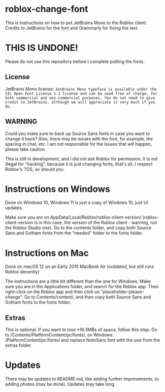 # roblox-change-font
This is instructions on how to put JetBrains Mono to the Roblox client. Credits to JetBrains for the font and Grammarly for fixing the text.

# THIS IS UNDONE!
Please do not use this repository before I complete putting the fonts.

## License
JetBrains Mono license:
```JetBrains Mono typeface is available under the SIL Open Font License 1.1 license and can be used free of charge, for both commercial and non-commercial purposes. You do not need to give credit to JetBrains, although we will appreciate it very much if you do.```

## WARNING
Could you make sure to back up Source Sans fonts in case you want to change it back? Also, there may be issues with the font, for example, the spacing in chat, etc. I am not responsible for the issues that will happen, please take caution.

This is still in development, and I did not ask Roblox for permission. It is not illegal for "hacking", because it is just changing fonts, that's all. I respect Roblox's TOS, so should you.

# Instructions on Windows
Done on Windows 10, Windows 11 is just a copy of Windows 10, just UI updates.

Make sure you are on AppData/Local/Roblox/roblox-client-version/ (roblox-client-version is in this case, the version of the Roblox client - warning, not the Roblox Studio one). Go to the contents folder, and copy both Source Sans and Gotham fonts from the "needed" folder to the fonts folder.

# Instructions on Mac
Done on macOS 12 on an Early 2015 MacBook Air (outdated, but still runs Roblox decently)

The instructions are a little bit different than the one for Windows. Make sure you are in the Applications folder, and search for the Roblox app. Then right-click on the Roblox app and then click on "placeholder-please-change". Go to Contents/content/, and then copy both Source Sans and Gotham fonts to the fonts folder.

## Extras
This is optional.
If you want to lose ≈16.3MBs of space, follow this step.
Go to /Contents/PlatformContent/pc/fonts/, on Windows: /PlatformContent/pc/fonts/ and replace NotoSans font with the one from the extras folder.

# Updates
There may be updates to README.md, like adding further improvements, to adding photos (may be done). Updates may take long.
